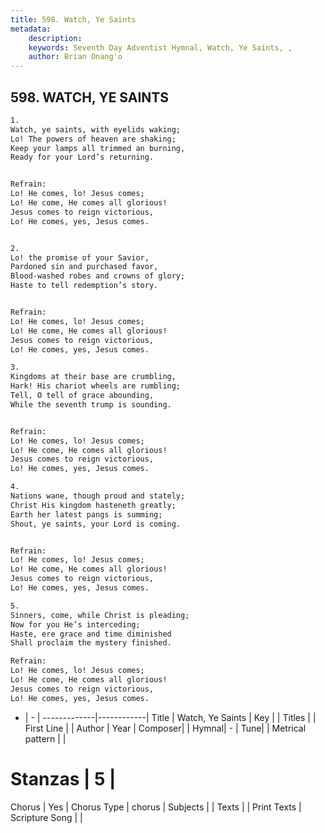 ```yaml
---
title: 598. Watch, Ye Saints
metadata:
    description: 
    keywords: Seventh Day Adventist Hymnal, Watch, Ye Saints, , 
    author: Brian Onang'o
---
```



## 598. WATCH, YE SAINTS

```txt
1.
Watch, ye saints, with eyelids waking;
Lo! The powers of heaven are shaking;
Keep your lamps all trimmed an burning,
Ready for your Lord’s returning.


Refrain:
Lo! He comes, lo! Jesus comes;
Lo! He come, He comes all glorious!
Jesus comes to reign victorious,
Lo! He comes, yes, Jesus comes.


2.
Lo! the promise of your Savior,
Pardoned sin and purchased favor,
Blood-washed robes and crowns of glory;
Haste to tell redemption’s story.


Refrain:
Lo! He comes, lo! Jesus comes;
Lo! He come, He comes all glorious!
Jesus comes to reign victorious,
Lo! He comes, yes, Jesus comes.

3.
Kingdoms at their base are crumbling,
Hark! His chariot wheels are rumbling;
Tell, O tell of grace abounding,
While the seventh trump is sounding.


Refrain:
Lo! He comes, lo! Jesus comes;
Lo! He come, He comes all glorious!
Jesus comes to reign victorious,
Lo! He comes, yes, Jesus comes.

4.
Nations wane, though proud and stately;
Christ His kingdom hasteneth greatly;
Earth her latest pangs is summing;
Shout, ye saints, your Lord is coming.


Refrain:
Lo! He comes, lo! Jesus comes;
Lo! He come, He comes all glorious!
Jesus comes to reign victorious,
Lo! He comes, yes, Jesus comes.

5.
Sinners, come, while Christ is pleading;
Now for you He’s interceding;
Haste, ere grace and time diminished
Shall proclaim the mystery finished.

Refrain:
Lo! He comes, lo! Jesus comes;
Lo! He come, He comes all glorious!
Jesus comes to reign victorious,
Lo! He comes, yes, Jesus comes.

```

- |   -  |
-------------|------------|
Title | Watch, Ye Saints |
Key |  |
Titles |  |
First Line |  |
Author | 
Year | 
Composer|  |
Hymnal|  - |
Tune|  |
Metrical pattern | |
# Stanzas | 5 |
Chorus | Yes |
Chorus Type | chorus |
Subjects |  |
Texts |  |
Print Texts | 
Scripture Song |  |
  
